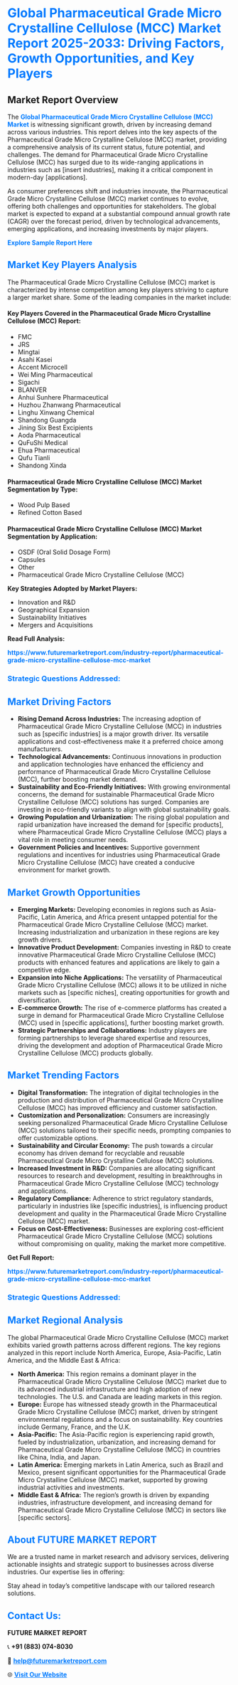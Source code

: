 <h1 style="color: #007BFF;">Global Pharmaceutical Grade Micro Crystalline Cellulose (MCC) Market Report 2025-2033: Driving Factors, Growth Opportunities, and Key Players</h1>

<section id="overview">
<h2>Market Report Overview</h2>
<p>The <a href="https://www.futuremarketreport.com/industry-report/pharmaceutical-grade-micro-crystalline-cellulose-mcc-market" style="color: #007BFF; text-decoration: none;"><strong>Global Pharmaceutical Grade Micro Crystalline Cellulose (MCC) Market</strong></a> is witnessing significant growth, driven by increasing demand across various industries. This report delves into the key aspects of the Pharmaceutical Grade Micro Crystalline Cellulose (MCC) market, providing a comprehensive analysis of its current status, future potential, and challenges. The demand for Pharmaceutical Grade Micro Crystalline Cellulose (MCC) has surged due to its wide-ranging applications in industries such as [insert industries], making it a critical component in modern-day [applications].</p>
<p>As consumer preferences shift and industries innovate, the Pharmaceutical Grade Micro Crystalline Cellulose (MCC) market continues to evolve, offering both challenges and opportunities for stakeholders. The global market is expected to expand at a substantial compound annual growth rate (CAGR) over the forecast period, driven by technological advancements, emerging applications, and increasing investments by major players.</p>
</section>

<section id="overview">
<p><a href="https://www.futuremarketreport.com/request-sample/reportId=127030" style="color: #007BFF; text-decoration: none;"><strong>Explore Sample Report Here</strong></a></p>
</section>

<section id="key-players">
<h2 style="color: #007BFF;">Market Key Players Analysis</h2>
<p>The Pharmaceutical Grade Micro Crystalline Cellulose (MCC) market is characterized by intense competition among key players striving to capture a larger market share. Some of the leading companies in the market include:</p>
<h4>Key Players Covered in the Pharmaceutical Grade Micro Crystalline Cellulose (MCC) Report:</h4>
<ul><li>FMC</li><li>JRS</li><li>Mingtai</li><li>Asahi Kasei</li><li>Accent Microcell</li><li>Wei Ming Pharmaceutical</li><li>Sigachi</li><li>BLANVER</li><li>Anhui Sunhere Pharmaceutical</li><li>Huzhou Zhanwang Pharmaceutical</li><li>Linghu Xinwang Chemical</li><li>Shandong Guangda</li><li>Jining Six Best Excipients</li><li>Aoda Pharmaceutical</li><li>QuFuShi Medical</li><li>Ehua Pharmaceutical</li><li>Qufu Tianli</li><li>Shandong Xinda</li></ul>
<h4>Pharmaceutical Grade Micro Crystalline Cellulose (MCC) Market Segmentation by Type:</h4>
<ul><li>Wood Pulp Based</li><li>Refined Cotton Based</li></ul>

<h4>Pharmaceutical Grade Micro Crystalline Cellulose (MCC) Market Segmentation by Application:</h4>
<ul><li>OSDF (Oral Solid Dosage Form)</li><li>Capsules</li><li>Other</li><li>Pharmaceutical Grade Micro Crystalline Cellulose (MCC)</li></ul>
<p><strong>Key Strategies Adopted by Market Players:</strong></p>
<ul>
<li>Innovation and R&D</li>
<li>Geographical Expansion</li>
<li>Sustainability Initiatives</li>
<li>Mergers and Acquisitions</li>
</ul>
</section>

<section>
<p><strong>Read Full Analysis: </strong></p><a href="https://www.futuremarketreport.com/industry-report/pharmaceutical-grade-micro-crystalline-cellulose-mcc-market" style="color: #007BFF; text-decoration: none;"><strong>https://www.futuremarketreport.com/industry-report/pharmaceutical-grade-micro-crystalline-cellulose-mcc-market</strong></a>
<h3 style="color: #007BFF;">Strategic Questions Addressed:</h3>
</section>

<section id="driving-factors">
<h2 style="color: #007BFF;">Market Driving Factors</h2>
<ul>
<li><strong>Rising Demand Across Industries:</strong> The increasing adoption of Pharmaceutical Grade Micro Crystalline Cellulose (MCC) in industries such as [specific industries] is a major growth driver. Its versatile applications and cost-effectiveness make it a preferred choice among manufacturers.</li>
<li><strong>Technological Advancements:</strong> Continuous innovations in production and application technologies have enhanced the efficiency and performance of Pharmaceutical Grade Micro Crystalline Cellulose (MCC), further boosting market demand.</li>
<li><strong>Sustainability and Eco-Friendly Initiatives:</strong> With growing environmental concerns, the demand for sustainable Pharmaceutical Grade Micro Crystalline Cellulose (MCC) solutions has surged. Companies are investing in eco-friendly variants to align with global sustainability goals.</li>
<li><strong>Growing Population and Urbanization:</strong> The rising global population and rapid urbanization have increased the demand for [specific products], where Pharmaceutical Grade Micro Crystalline Cellulose (MCC) plays a vital role in meeting consumer needs.</li>
<li><strong>Government Policies and Incentives:</strong> Supportive government regulations and incentives for industries using Pharmaceutical Grade Micro Crystalline Cellulose (MCC) have created a conducive environment for market growth.</li>
</ul>
</section>

<section id="growth-opportunities">
<h2 style="color: #007BFF;">Market Growth Opportunities</h2>
<ul>
<li><strong>Emerging Markets:</strong> Developing economies in regions such as Asia-Pacific, Latin America, and Africa present untapped potential for the Pharmaceutical Grade Micro Crystalline Cellulose (MCC) market. Increasing industrialization and urbanization in these regions are key growth drivers.</li>
<li><strong>Innovative Product Development:</strong> Companies investing in R&D to create innovative Pharmaceutical Grade Micro Crystalline Cellulose (MCC) products with enhanced features and applications are likely to gain a competitive edge.</li>
<li><strong>Expansion into Niche Applications:</strong> The versatility of Pharmaceutical Grade Micro Crystalline Cellulose (MCC) allows it to be utilized in niche markets such as [specific niches], creating opportunities for growth and diversification.</li>
<li><strong>E-commerce Growth:</strong> The rise of e-commerce platforms has created a surge in demand for Pharmaceutical Grade Micro Crystalline Cellulose (MCC) used in [specific applications], further boosting market growth.</li>
<li><strong>Strategic Partnerships and Collaborations:</strong> Industry players are forming partnerships to leverage shared expertise and resources, driving the development and adoption of Pharmaceutical Grade Micro Crystalline Cellulose (MCC) products globally.</li>
</ul>
</section>

<section id="trending-factors">
<h2 style="color: #007BFF;">Market Trending Factors</h2>
<ul>
<li><strong>Digital Transformation:</strong> The integration of digital technologies in the production and distribution of Pharmaceutical Grade Micro Crystalline Cellulose (MCC) has improved efficiency and customer satisfaction.</li>
<li><strong>Customization and Personalization:</strong> Consumers are increasingly seeking personalized Pharmaceutical Grade Micro Crystalline Cellulose (MCC) solutions tailored to their specific needs, prompting companies to offer customizable options.</li>
<li><strong>Sustainability and Circular Economy:</strong> The push towards a circular economy has driven demand for recyclable and reusable Pharmaceutical Grade Micro Crystalline Cellulose (MCC) solutions.</li>
<li><strong>Increased Investment in R&D:</strong> Companies are allocating significant resources to research and development, resulting in breakthroughs in Pharmaceutical Grade Micro Crystalline Cellulose (MCC) technology and applications.</li>
<li><strong>Regulatory Compliance:</strong> Adherence to strict regulatory standards, particularly in industries like [specific industries], is influencing product development and quality in the Pharmaceutical Grade Micro Crystalline Cellulose (MCC) market.</li>
<li><strong>Focus on Cost-Effectiveness:</strong> Businesses are exploring cost-efficient Pharmaceutical Grade Micro Crystalline Cellulose (MCC) solutions without compromising on quality, making the market more competitive.</li>
</ul>
</section>

<section>
<p><strong>Get Full Report: </strong></p><a href="https://www.futuremarketreport.com/industry-report/pharmaceutical-grade-micro-crystalline-cellulose-mcc-market" style="color: #007BFF; text-decoration: none;"><strong>https://www.futuremarketreport.com/industry-report/pharmaceutical-grade-micro-crystalline-cellulose-mcc-market</strong></a>
<h3 style="color: #007BFF;">Strategic Questions Addressed:</h3>
</section>


<section id="regional-analysis">
<h2 style="color: #007BFF;">Market Regional Analysis</h2>
<p>The global Pharmaceutical Grade Micro Crystalline Cellulose (MCC) market exhibits varied growth patterns across different regions. The key regions analyzed in this report include North America, Europe, Asia-Pacific, Latin America, and the Middle East & Africa:</p>
<ul>
<li><strong>North America:</strong> This region remains a dominant player in the Pharmaceutical Grade Micro Crystalline Cellulose (MCC) market due to its advanced industrial infrastructure and high adoption of new technologies. The U.S. and Canada are leading markets in this region.</li>
<li><strong>Europe:</strong> Europe has witnessed steady growth in the Pharmaceutical Grade Micro Crystalline Cellulose (MCC) market, driven by stringent environmental regulations and a focus on sustainability. Key countries include Germany, France, and the U.K.</li>
<li><strong>Asia-Pacific:</strong> The Asia-Pacific region is experiencing rapid growth, fueled by industrialization, urbanization, and increasing demand for Pharmaceutical Grade Micro Crystalline Cellulose (MCC) in countries like China, India, and Japan.</li>
<li><strong>Latin America:</strong> Emerging markets in Latin America, such as Brazil and Mexico, present significant opportunities for the Pharmaceutical Grade Micro Crystalline Cellulose (MCC) market, supported by growing industrial activities and investments.</li>
<li><strong>Middle East & Africa:</strong> The region’s growth is driven by expanding industries, infrastructure development, and increasing demand for Pharmaceutical Grade Micro Crystalline Cellulose (MCC) in sectors like [specific sectors].</li>
</ul>
</section>

<footer>
<h2 style="color: #007BFF;">About FUTURE MARKET REPORT</h2>
<p>We are a trusted name in market research and advisory services, delivering actionable insights and strategic support to businesses across diverse industries. Our expertise lies in offering:</p>

<p>Stay ahead in today’s competitive landscape with our tailored research solutions.</p>

<h2 style="color: #007BFF;">Contact Us:</h2>
<p><strong>FUTURE MARKET REPORT</strong></p>
<p>📞 <strong>+91 (883) 074-8030</strong></p>
<p>📧 <strong><a href="mailto:help@futuremarketreport.com" style="color: #007BFF;">help@futuremarketreport.com</a></strong></p>
<p>🌐 <strong><a href="https://www.futuremarketreport.com/" style="color: #007BFF;">Visit Our Website</a></strong></p>
</footer>